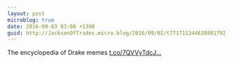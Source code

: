 ```yaml
---
layout: post
microblog: true
date: 2016-09-03 03:08 +1300
guid: http://JacksonOfTrades.micro.blog/2016/09/02/t771711344638881792.html
---
```

The encyclopedia of Drake memes [t.co/7QVVyTdcJ...](https://t.co/7QVVyTdcJK)
